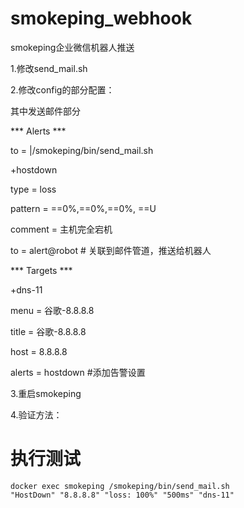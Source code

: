 # smokeping_webhook

smokeping企业微信机器人推送

1.修改send_mail.sh

2.修改config的部分配置：

其中发送邮件部分

*** Alerts ***

to = |/smokeping/bin/send_mail.sh

+hostdown

type = loss

pattern = ==0%,==0%,==0%, ==U

comment = 主机完全宕机

to = alert@robot  # 关联到邮件管道，推送给机器人

*** Targets ***

+dns-11

menu = 谷歌-8.8.8.8

title = 谷歌-8.8.8.8

host = 8.8.8.8

alerts = hostdown  #添加告警设置

3.重启smokeping

4.验证方法：


# 执行测试
```
docker exec smokeping /smokeping/bin/send_mail.sh
"HostDown" "8.8.8.8" "loss: 100%" "500ms" "dns-11"

```



